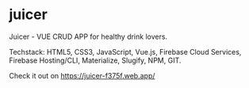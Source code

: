 # juicer
Juicer - VUE CRUD APP for healthy drink lovers.

Techstack: HTML5, CSS3, JavaScript, Vue.js, Firebase Cloud Services, Firebase Hosting/CLI, Materialize, Slugify, NPM, GIT.

Check it out on https://juicer-f375f.web.app/
